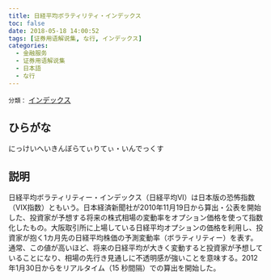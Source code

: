 ```yaml
---
title: 日経平均ボラティリティ・インデックス
toc: false
date: 2018-05-18 14:00:52
tags: [证券用语解说集, な行, インデックス]
categories:
  - 金融服务
  - 证券用语解说集
  - 日本語
  - な行
---
```


`分類：` [インデックス](/tags/インデックス/)

## ひらがな

にっけいへいきんぼらてぃりてぃ・いんでっくす

## 説明

日経平均ボラティリティー・インデックス（日経平均VI）は日本版の恐怖指数（VIX指数）ともいう。日本経済新聞社が2010年11月19日から算出・公表を開始した、投資家が予想する将来の株式相場の変動率をオプション価格を使って指数化したもの。大阪取引所に上場している日経平均オプションの価格を利用し、投資家が抱く1カ月先の日経平均株価の予測変動率（ボラティリティー）を表す。通常、この値が高いほど、将来の日経平均が大きく変動すると投資家が予想していることになり、相場の先行き見通しに不透明感が強いことを意味する。2012 年1月30日からをリアルタイム（15 秒間隔）での算出を開始した。
